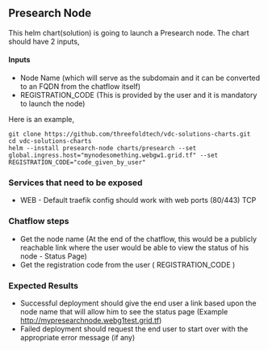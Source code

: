 ## Presearch Node

This helm chart(solution) is going to launch a Presearch node. The chart should have 2 inputs,

#### Inputs

* Node Name (which will serve as the subdomain and it can be converted to an FQDN from the chatflow itself)
* REGISTRATION_CODE (This is provided by the user and it is mandatory to launch the node)

Here is an example,

```
git clone https://github.com/threefoldtech/vdc-solutions-charts.git
cd vdc-solutions-charts
helm --install presearch-node charts/presearch --set global.ingress.host="mynodesomething.webgw1.grid.tf" --set REGISTRATION_CODE="code_given_by_user" 

```
### Services that need to be exposed

* WEB - Default traefik config should work with web ports (80/443) TCP

### Chatflow steps

* Get the node name (At the end of the chatflow, this would be a publicly reachable link where the user would be able to view the status of his node - Status Page)
* Get the registration code from the user ( REGISTRATION_CODE )

### Expected Results

* Successful deployment should give the end user a link based upon the node name that will allow him to see the status page (Example http://mypresearchnode.webg1test.grid.tf)
* Failed deployment should request the end user to start over with the appropriate error message (if any)

